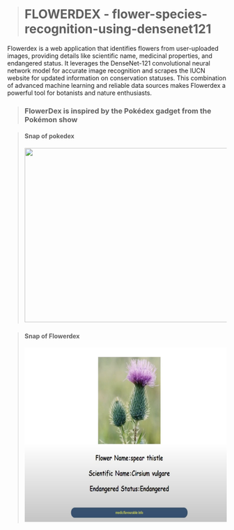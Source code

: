 > # FLOWERDEX - flower-species-recognition-using-densenet121

Flowerdex is a web application that identifies flowers from user-uploaded images, providing details like scientific name, medicinal properties, and endangered status. It leverages the DenseNet-121 convolutional neural network model for accurate image recognition and scrapes the IUCN website for updated information on conservation statuses. This combination of advanced machine learning and reliable data sources makes Flowerdex a powerful tool for botanists and nature enthusiasts.

> ### FlowerDex is inspired by the Pokédex gadget from the Pokémon show

> #### Snap of pokedex
> <img src="https://github.com/jonumhills/FlowerDex/blob/master/pokedex.avif" width="800" height="400" />



> #### Snap of Flowerdex
> <img src="https://github.com/jonumhills/FlowerDex/blob/master/FlowerdexProj.png" width="800" height="400" />
